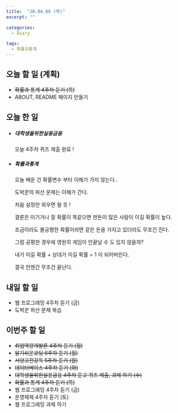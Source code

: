 ```yaml
---
title:  "20.04.09 (목)"
excerpt: ""

categories:
  - Diary

tags:
  - 확률과통계
---
```


## 오늘 할 일 (계획)

- ~~확률과 통계 4주차 듣기 (목)~~
- ABOUT, README 페이지 만들기



## 오늘 한 일

- ##### 대학생을위한실용금융

  오늘 4주차 퀴즈 제출 완료 !
  
- ##### 확률과통계

  오늘 배운 건 확률변수 부터 이해가 가지 않는다..

  도박꾼의 파산 문제는 이해가 간다.

  처음 설정만 외우면 될 듯 !

  결론은 이기거나 질 확률이 똑같으면 판돈이 많은 사람이 이길 확률이 높다.

  조금이라도 불공평한 확률이라면 같은 돈을 가지고 있더라도 무조건 진다.

  그럼 공평한 경우에 영원히 게임이 안끝날 수 도 있지 않을까?

  내가 이길 확률 + 상대가 이길 확률 = 1 이 되어버린다.

  결국 언젠간 무조건 끝난다.


## 내일 할 일

- 웹 프로그래밍 4주차 듣기 (금)
- 도박꾼 파산 문제 복습


## 이번주 할 일

- ~~취업역량개발론 4주차 듣기 (월)~~
- ~~알기쉬운코딩 6주차 듣기 (월)~~
- ~~서양고전강독 5주차 듣기 (월)~~
- ~~데이터베이스 4주차 듣기 (화)~~
- ~~대학생을위한실용금융 4주차 듣고 퀴즈 제출, 과제 하기 (수)~~
- ~~확률과 통계 4주차 듣기 (목)~~
- 웹 프로그래밍 4주차 듣기 (금)
- 운영체제 4주차 듣기 (토)
- 웹 프로그래밍 과제 하기